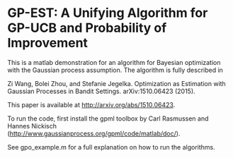 # GP-EST: A Unifying Algorithm for GP-UCB and Probability of Improvement
This is a matlab demonstration for an algorithm for Bayesian optimization with the Gaussian process assumption. The algorithm is fully described in

Zi Wang, Bolei Zhou, and Stefanie Jegelka. Optimization as Estimation with Gaussian Processes in Bandit Settings. arXiv:1510.06423 (2015).

This paper is available at http://arxiv.org/abs/1510.06423.

To run the code, first install the gpml toolbox by Carl Rasmussen and Hannes Nickisch (http://www.gaussianprocess.org/gpml/code/matlab/doc/).

See gpo_example.m for a full explanation on how to run the algorithms.



